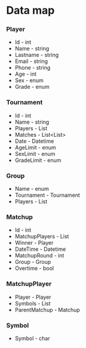 # Data map

### Player
- Id - int
- Name - string
- Lastname - string
- Email - string
- Phone - string
- Age - int
- Sex - enum
- Grade - enum

### Tournament
- Id - int
- Name - string
- Players - List<Player>
- Matches - List<List<Matchup>>
- Date - Datetime
- AgeLimit - enum
- SexLimit - enum
- GradeLimit - enum 

### Group
- Name - enum
- Tournament - Tournament
- Players - List<Player>

### Matchup
- Id - int
- MatchupPlayers - List<MatchupPlayer>
- Winner - Player
- DateTime - Datetime
- MatchupRound - int
- Group - Group
- Overtime - bool

### MatchupPlayer
- Player - Player
- Symbols - List<Symbol>
- ParentMatchup - Matchup

### Symbol
- Symbol - char
